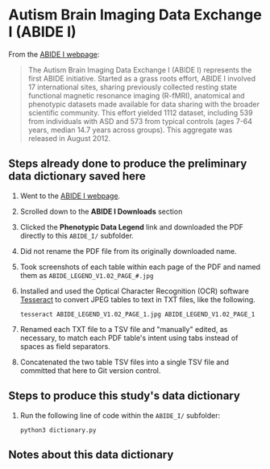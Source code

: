 # Autism Brain Imaging Data Exchange I (ABIDE I)

From the [ABIDE I webpage](http://fcon_1000.projects.nitrc.org/indi/abide/abide_I.html):

> The Autism Brain Imaging Data Exchange I (ABIDE I) represents the first ABIDE
> initiative. Started as a grass roots effort, ABIDE I involved 17 international
> sites, sharing previously collected resting state functional magnetic
> resonance imaging (R-fMRI), anatomical and phenotypic datasets made available
> for data sharing with the broader scientific community. This effort yielded
> 1112 dataset, including 539 from individuals with ASD and 573 from typical
> controls (ages 7-64 years, median 14.7 years across groups). This aggregate
> was released in August 2012.

## Steps already done to produce the preliminary data dictionary saved here

1. Went to the [ABIDE I webpage](http://fcon_1000.projects.nitrc.org/indi/abide/abide_I.html).
1. Scrolled down to the **ABIDE I Downloads** section
1. Clicked the **Phenotypic Data Legend** link and downloaded the PDF directly to this `ABIDE_I/` subfolder.
1. Did not rename the PDF file from its originally downloaded name.
1. Took screenshots of each table within each page of the PDF and named them as `ABIDE_LEGEND_V1.02_PAGE_#.jpg`
1. Installed and used the Optical Character Recognition (OCR) software [Tesseract](https://tesseract-ocr.github.io/tessdoc/) to convert JPEG tables to text in TXT files, like the following.

    ```shell
    tesseract ABIDE_LEGEND_V1.02_PAGE_1.jpg ABIDE_LEGEND_V1.02_PAGE_1
    ```

1. Renamed each TXT file to a TSV file and "manually" edited, as necessary, to match each PDF table's intent using tabs instead of spaces as field separators.
1. Concatenated the two table TSV files into a single TSV file and committed that here to Git version control.

## Steps to produce this study's data dictionary

1. Run the following line of code within the `ABIDE_I/` subfolder:

    ```shell
    python3 dictionary.py
    ```

## Notes about this data dictionary
